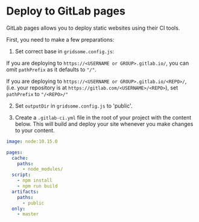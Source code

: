 # Deploy to GitLab pages

GitLab pages allows you to deploy static websites using their CI tools.

First, you need to make a few preparations:

1. Set correct base in `gridsome.config.js`:

If you are deploying to `https://<USERNAME or GROUP>.gitlab.io/`, you can omit `pathPrefix` as it defaults to `"/"`.

If you are deploying to `https://<USERNAME or GROUP>.gitlab.io/<REPO>/`, (i.e. your repository is at `https://gitlab.com/<USERNAME>/<REPO>`), set `pathPrefix` to `"/<REPO>/"`

2. Set `outputDir` in `gridsome.config.js` to 'public'.

3. Create a `.gitlab-ci.yml` file in the root of your project with the content below. This will build and deploy your site whenever you make changes to your content.

```yaml
image: node:10.15.0

pages:
  cache:
    paths:
      - node_modules/
  script:
    - npm install
    - npm run build
  artifacts:
    paths:
      - public
  only:
    - master
```
